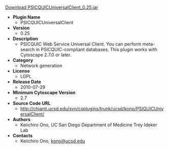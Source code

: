 <a href="PSICQUICUniversalClient_0.25.jar">Download PSICQUICUniversalClient_0.25.jar</a>

* __Plugin Name__
  * PSICQUICUniversalClient
* __Version__
  * 0.25
* __Description__
  * PSICQUIC Web Service Universal Client.  You can perform meta-search in PSICQUIC-compliant databases.  This plugin works with Cytoscape 2.7.0 or later.
* __Category__
  * Network generation
* __License__
  * LGPL
* __Release Date__
  * 2010-07-29
* __Minimum Cytoscape Version__
  * 2.7
* __Source Code URL__
  * http://chianti.ucsd.edu/svn/csplugins/trunk/ucsd/kono/PSIQUICUniversalClient/
* __Authors__
  * Keiichiro Ono, UC San Diego Department of Medicine Trey Ideker Lab
* __Contacts__
  * Keiichiro Ono, kono@ucsd.edu
